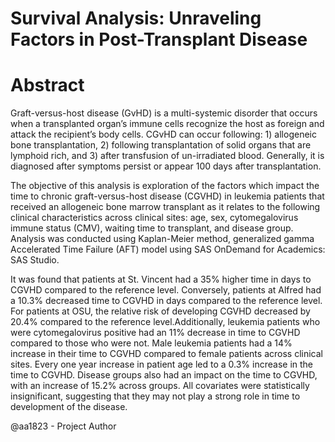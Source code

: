 
# Survival Analysis: Unraveling Factors in Post-Transplant Disease



# Abstract

Graft-versus-host disease (GvHD) is a multi-systemic disorder that occurs when a transplanted organ’s immune cells recognize the host as foreign and attack the recipient’s body cells. CGvHD can occur following: 1) allogeneic bone transplantation, 2) following transplantation of solid organs that are lymphoid rich, and 3) after transfusion of un-irradiated blood. Generally, it is diagnosed after symptoms persist or appear 100 days after transplantation. 

The objective of this analysis is exploration of the factors which impact the time to chronic graft-versus-host disease (CGVHD) in leukemia patients that received an allogeneic bone marrow transplant as it relates to the following clinical characteristics across clinical sites: age, sex, cytomegalovirus immune status (CMV), waiting time to transplant, and disease group. Analysis was conducted using Kaplan-Meier method, generalized gamma Accelerated Time Failure (AFT) model using SAS OnDemand for Academics: SAS Studio. 

It was found that patients at St. Vincent had a 35% higher time in days to CGVHD compared to the reference level. Conversely, patients at Alfred had a 10.3% decreased time to CGVHD in days compared to the reference level. For patients at OSU, the relative risk of developing CGVHD decreased by 20.4% compared to the reference level.Additionally, leukemia patients who were cytomegalovirus positive had an 11% decrease in time to CGVHD compared to those who were not. Male leukemia patients had a 14% increase in their time to CGVHD compared to female patients across clinical sites. Every one year increase in patient age led to a 0.3% increase in the time to CGVHD. Disease groups also had an impact on the time to CGVHD, with an increase of 15.2% across groups. All covariates were statistically insignificant, suggesting that they may not play a strong role in time to development of the disease. 


@aa1823 - Project Author





